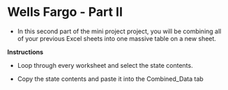 # Wells Fargo - Part II

* In this second part of the mini project project, you will be combining all of your previous Excel sheets into one massive table on a new sheet.

**Instructions**

  * Loop through every worksheet and select the state contents.

  * Copy the state contents and paste it into the Combined_Data tab